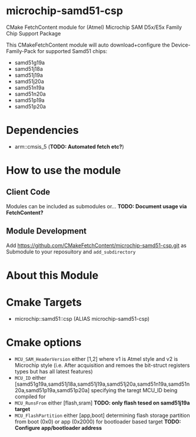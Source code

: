 # microchip-samd51-csp
CMake FetchContent module for (Atmel) Microchip SAM D5x/E5x Family Chip Support Package

This CMakeFetchContent module will auto download+configure the Device-Family-Pack for supported Samd51 chips:
- samd51g19a
- samd51j18a
- samd51j19a
- samd51j20a
- samd51n19a
- samd51n20a
- samd51p19a
- samd51p20a

# Dependencies
- arm::cmsis_5 (**TODO: Automated fetch etc?**)

# How to use the module

## Client Code
Modules can be included as submodules or... **TODO: Document usage via FetchContent?**

## Module Development
Add https://github.com/CMakeFetchContent/microchip-samd51-csp.git as Submodule to your reposuitory and `add_subdirectory` 

# About this Module

# Cmake Targets
- microchip::samd51::csp (ALIAS microchip-samd51-csp)

# Cmake options
- `MCU_SAM_HeaderVersion` either [1,2] where v1 is Atmel style and v2 is Microchip style (i.e. After acquisition and remoes the bit-struct registers types but has all latest features)
- `MCU_ID` either [samd51g19a,samd51j18a,samd51j19a,samd51j20a,samd51n19a,samd51n20a,samd51p19a,samd51p20a] specifying the taregt MCU_ID being compiled for
- `MCU_RunsFrom` either [flash,sram] **TODO: only flash tesed on samd51j19a target**
- `MCU_FlashPartition` either [app,boot] determining flash storage partition from boot (0x0) or app (0x2000) for bootloader based target **TODO: Configure app/bootloader address**